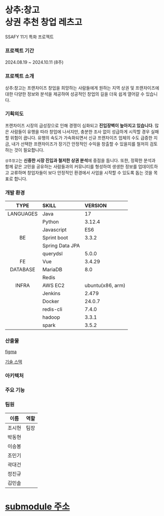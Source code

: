 # 상추:창고 <br>상권 추천 창업 레츠고
SSAFY 11기 특화 프로젝트 

### 프로젝트 기간
2024.08.19 ~ 2024.10.11 (8주)

### 프로젝트 소개
상추:창고는 프랜차이즈 창업을 희망하는 사람들에게 원하는 지역 상권 및 프랜차이즈에 대한 다양한 정보와 분석을 제공하여 성공적인 창업의 길을 더욱 쉽게 열어갈 수 있습니다.

### 기획의도
프랜차이즈 시장의 급성장으로 인해 경쟁이 심화되고 **진입장벽이 높아지고 있습니다**. 많은 사람들이 유행을 따라 창업에 나서지만, 충분한 조사 없이 성급하게 시작할 경우 실패할 위험이 큽니다. 유행의 속도가 가속화되면서 신규 프랜차이즈 업체의 수도 급증한 지금, 내가 선택한 프랜차이즈가 장기간 안정적인 수익을 창출할 수 있을지를 철저히 검토하는 것이 필요합니다.

 `상추창고`는 **신중한 시장 진입과 철저한 상권 분석**에 중점을 둡니다. 또한, 정확한 분석과 함께 같은 고민을 공유하는 사람들과의 커뮤니티를 형성하여 생생한 정보를 업데이트하고 교류하며 창업자들이 보다 안정적인 환경에서 사업을 시작할 수 있도록 돕는 것을 목표로 합니다.


### 개발 환경

|   TYPE    | SKILL           | VERSION          |
| :-------: | :-------------- | :--------------- |
| LANGUAGES | Java            | 17           |
|           | Python          | 3.12.4              |
|           | Javascript      | ES6              |
| BE | Sprint boot     | 3.3.2           |
|           | Spring Data JPA |                  |
|           | querydsl |       5.0.0           |
|  FE         | Vue           | 3.4.29               |
| DATABASE  | MariaDB           | 8.0              |
|           | Redis           |                  |
|   INFRA   | AWS EC2         | ubuntu(x86, arm) |
|           | Jenkins         |        2.479          |
|           | Docker          |        24.0.7         |
|           | redis-cli           |      7.4.0            |
|           | hadoop           |      3.3.1           |
|           | spark           |         3.5.2         |


### 산출물 

[figma](https://www.figma.com/design/tde91Y45Rt5Eoyb0AAtLZy/D108-%ED%8A%B9%ED%99%94%ED%94%84%EB%A1%9C%EC%A0%9D%ED%8A%B8?node-id=0-1&node-type=canvas&t=2XqcXYVPhUk2vsCN-0)

[기술 스택](https://radial-detective-510.notion.site/4cd2ec1bd67442e1a89a33d81e0accd3)

### 아키텍처


### 주요 기능 


### 팀원

|  이름  | 역할                                                                             |
| :----: | :------------------------------------------------------------------------------- |
| 조시현 | 팀장 |
| 박동현 |            |
| 이승봉 |                  |
| 조민기 |                                  |
| 곽대건 |                           |
| 정진규 |   |
| 김민솔 |   |

# [submodule 주소](https://lab.ssafy.com/si4018/d108_secret.git) 
